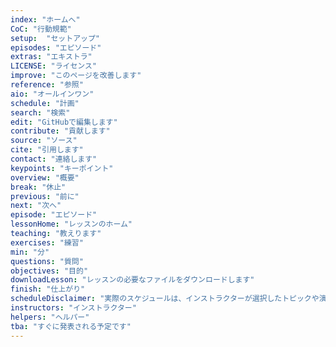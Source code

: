 ```yaml
---
index: "ホームへ"
CoC: "行動規範"
setup:  "セットアップ"
episodes: "エピソード"
extras: "エキストラ"
LICENSE: "ライセンス"
improve: "このページを改善します"
reference: "参照"
aio: "オールインワン"
schedule: "計画"
search: "検索"
edit: "GitHubで編集します"
contribute: "貢献します"
source: "ソース"
cite: "引用します"
contact: "連絡します"
keypoints: "キーポイント"
overview: "概要"
break: "休止"
previous: "前に"
next: "次へ"
episode: "エピソード"
lessonHome: "レッスンのホーム"
teaching: "教えります"
exercises: "練習"
min: "分"
questions: "質問"
objectives: "目的"
downloadLesson: "レッスンの必要なファイルをダウンロードします"
finish: "仕上がり"
scheduleDisclaimer: "実際のスケジュールは、インストラクターが選択したトピックや演習によって若干異なる場合があります."
instructors: "インストラクター"
helpers: "ヘルパー"
tba: "すぐに発表される予定です"
---
```


